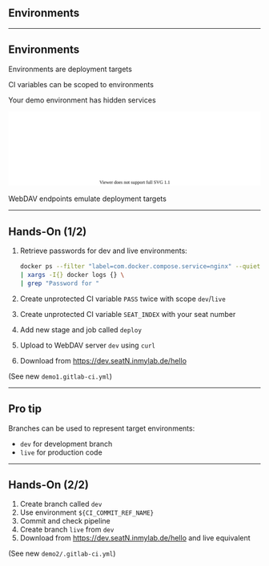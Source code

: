 <!-- .slide: id="gitlab_environments" class="vertical-center" -->

<i class="fa-duotone fa-fence fa-8x fa-duotone-colors" style="float: right; color: grey;"></i>

## Environments

---

## Environments

Environments are deployment targets [](https://docs.gitlab.com/ee/ci/environments/)

CI variables can be scoped to environments

Your demo environment has hidden services

![](160_gitlab_ci/100_environments/webdav.drawio.svg) <!-- .element: style="width: 70%;" -->

WebDAV endpoints emulate deployment targets

---

## Hands-On (1/2)

1. Retrieve passwords for dev and live environments:

    ```bash
    docker ps --filter "label=com.docker.compose.service=nginx" --quiet \
    | xargs -I{} docker logs {} \
    | grep "Password for "
    ```
    <!-- .element: style="width: 40em;" -->

1. Create unprotected CI variable `PASS` twice with scope `dev`/`live`
1. Create unprotected CI variable `SEAT_INDEX` with your seat number
1. Add new stage and job called `deploy`
1. Upload to WebDAV server `dev` using `curl`
1. Download from https://dev.seatN.inmylab.de/hello

(See new `demo1.gitlab-ci.yml`)

---

## Pro tip

Branches can be used to represent target environments:

- `dev` for development branch
- `live` for production code

---

## Hands-On (2/2)

1. Create branch called `dev`
1. Use environment `${CI_COMMIT_REF_NAME}`
1. Commit and check pipeline
1. Create branch `live` from `dev`
1. Download from https://dev.seatN.inmylab.de/hello and live equivalent

(See new `demo2/.gitlab-ci.yml`)
